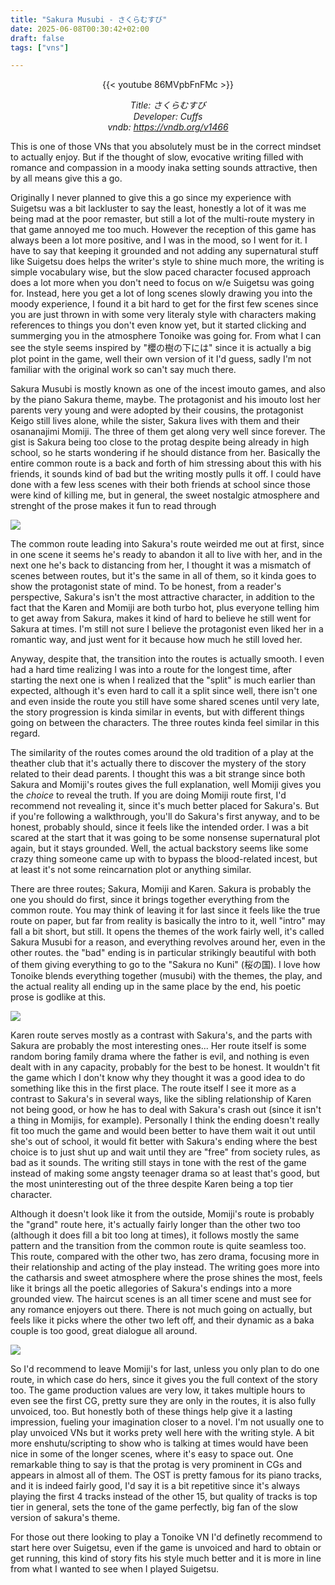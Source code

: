 ```yaml
---
title: "Sakura Musubi - さくらむすび"
date: 2025-06-08T00:30:42+02:00
draft: false
tags: ["vns"]

---
```


<center>

{{< youtube 86MVpbFnFMc >}}

*Title: さくらむすび<br/>
Developer: Cuffs<br/>
vndb: https://vndb.org/v1466*

</center>

This is one of those VNs that you absolutely must be in the correct mindset to actually enjoy. But if the thought of slow, evocative writing filled with romance and compassion in a moody inaka setting sounds attractive, then by all means give this a go.

<!--more-->

Originally I never planned to give this a go since my experience with Suigetsu was a bit lackluster to say the least, honestly a lot of it was me being mad at the poor remaster, but still a lot of the multi-route mystery in that game annoyed me too much. However the reception of this game has always been a lot more positive, and I was in the mood, so I went for it. I have to say that keeping it grounded and not adding any supernatural stuff like Suigetsu does helps the writer's style to shine much more, the writing is simple vocabulary wise, but the slow paced character focused approach does a lot more when you don't need to focus on w/e Suigetsu was going for. Instead, here you get a lot of long scenes slowly drawing you into the moody experience, I found it a bit hard to get for the first few scenes since you are just thrown in with some very literaly style with characters making references to things you don't even know yet, but it started clicking and summerging you in the atmosphere Tonoike was going for. From what I can see the style seems inspired by "櫻の樹の下には" since it is actually a big plot point in the game, well their own version of it I'd guess, sadly I'm not familiar with the original work so can't say much there.

Sakura Musubi is mostly known as one of the incest imouto games, and also by the piano Sakura theme, maybe. The protagonist and his imouto lost her parents very young and were adopted by their cousins, the protagonist Keigo still lives alone, while the sister, Sakura lives with them and their osananajimi Momiji. The three of them get along very well since forever. The gist is Sakura being too close to the protag despite being already in high school, so he starts wondering if he should distance from her. Basically the entire common route is a back and forth of him stressing about this with his friends, it sounds kind of bad but the writing mostly pulls it off. I could have done with a few less scenes with their both friends at school since those were kind of killing me, but in general, the sweet nostalgic atmosphere and strenght of the prose makes it fun to read through

![](/unikansou/images/sakuramusubi/1.png)

The common route leading into Sakura's route weirded me out at first, since in one scene it seems he's ready to abandon it all to live with her, and in the next one he's back to distancing from her, I thought it was a mismatch of scenes between routes, but it's the same in all of them, so it kinda goes to show the protagonist state of mind. To be honest, from a reader's perspective, Sakura's isn't the most attractive character, in addition to the fact that the Karen and Momiji are both turbo hot, plus everyone telling him to get away from Sakura, makes it kind of hard to believe he still went for Sakura at times. I'm still not sure I believe the protagonist even liked her in a romantic way, and just went for it because how much he still loved her.

Anyway, despite that, the transition into the routes is actually smooth. I even had a hard time realizing I was into a route for the longest time, after starting the next one is when I realized that the "split" is much earlier than expected, although it's even hard to call it a split since well, there isn't one and even inside the route you still have some shared scenes until very late, the story progression is kinda similar in events, but with different things going on between the characters. The three routes kinda feel similar in this regard.

The similarity of the routes comes around the old tradition of a play at the theather club that it's actually there to discover the mystery of the story related to their dead parents. I thought this was a bit strange since both Sakura and Momiji's routes gives the full explanation, well Momiji gives you the *choice* to reveal the truth. If you are doing Momiji route first, I'd recommend not revealing it, since it's much better placed for Sakura's. But if you're following a walkthrough, you'll do Sakura's first anyway, and to be honest, probably should, since it feels like the intended order. I was a bit scared at the start that it was going to be some nonsense supernatural plot again, but it stays grounded. Well, the actual backstory seems like some crazy thing someone came up with to bypass the blood-related incest, but at least it's not some reincarnation plot or anything similar.

There are three routes; Sakura, Momiji and Karen. Sakura is probably the one you should do first, since it brings together everything from the common route. You may think of leaving it for last since it feels like the true route on paper, but far from reality is basically the intro to it, well "intro" may fall a bit short, but still. It opens the themes of the work fairly well, it's called Sakura Musubi for a reason, and everything revolves around her, even in the other routes. the "bad" ending is in particular strikingly beautiful with both of them giving everything to go to the "Sakura no Kuni" (桜の国). I love how Tonoike blends everything together (musubi) with the themes, the play, and the actual reality all ending up in the same place by the end, his poetic prose is godlike at this.

![](/unikansou/images/sakuramusubi/3.png)

Karen route serves mostly as a contrast with Sakura's, and the parts with Sakura are probably the most interesting ones... Her route itself is some random boring family drama where the father is evil, and nothing is even dealt with in any capacity, probably for the best to be honest. It wouldn't fit the game which I don't know why they thought it was a good idea to do something like this in the first place. The route itself I see it more as a contrast to Sakura's in several ways, like the sibling relationship of Karen not being good, or how he has to deal with Sakura's crash out (since it isn't a thing in Momijis, for example). Personally I think the ending doesn't really fit too much the game and would been better to have them wait it out until she's out of school, it would fit better with Sakura's ending where the best choice is to just shut up and wait until they are "free" from society rules, as bad as it sounds. The writing still stays in tone with the rest of the game instead of making some angsty teenager drama so at least that's good, but the most uninteresting out of the three despite Karen being a top tier character.


Although it doesn't look like it from the outside, Momiji's route is probably the "grand" route here, it's actually fairly longer than the other two too (although it does fill a bit too long at times), it follows mostly the same pattern and the transition from the common route is quite seamless too. This route, compared with the other two, has zero drama, focusing more in their relationship and acting of the play instead. The writing goes more into the catharsis and sweet atmosphere where the prose shines the most, feels like it brings all the poetic allegories of Sakura's endings into a more grounded view. The haircut scenes is an all timer scene and must see for any romance enjoyers out there. There is not much going on actually, but feels like it picks where the other two left off, and their dynamic as a baka couple is too good, great dialogue all around.

![](/unikansou/images/sakuramusubi/4.png)

So I'd recommend to leave Momiji's for last, unless you only plan to do one route, in which case do hers, since it gives you the full context of the story too. The game production values are very low, it takes multiple hours to even see the first CG, pretty sure they are only in the routes, it is also fully unvoiced, too. But honestly both of these things help give it a lasting impression, fueling your imagination closer to a novel. I'm not usually one to play unvoiced VNs but it works prety well here with the writing style. A bit more enshutu/scripting to show who is talking at times would have been nice in some of the longer scenes, where it's easy to space out. One remarkable thing to say is that the protag is very prominent in CGs and appears in almost all of them. The OST is pretty famous for its piano tracks, and it is indeed fairly good, I'd say it is a bit repetitive since it's always playing the first 4 tracks instead of the other 15, but quality of tracks is top tier in general, sets the tone of the game perfectly, big fan of the slow version of sakura's theme.

For those out there looking to play a Tonoike VN I'd definetly recommend to start here over Suigetsu, even if the game is unvoiced and hard to obtain or get running, this kind of story fits his style much better and it is more in line from what I wanted to see when I played Suigetsu.

